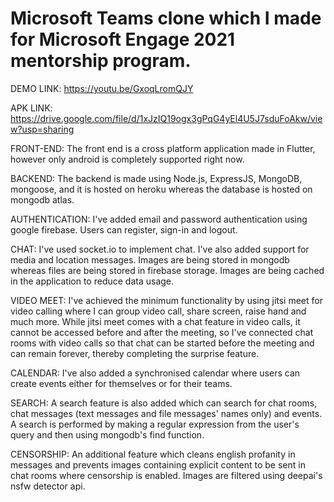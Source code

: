 # Microsoft Teams clone which I made for Microsoft Engage 2021 mentorship program.

DEMO LINK: https://youtu.be/GxoqLromQJY

APK LINK: https://drive.google.com/file/d/1xJzIQ19ogx3gPqG4yEl4U5J7sduFoAkw/view?usp=sharing

FRONT-END: The front end is a cross platform application made in Flutter, however only android is completely supported right now.

BACKEND: The backend is made using Node.js, ExpressJS, MongoDB, mongoose, and it is hosted on heroku whereas the database is hosted on mongodb atlas.

AUTHENTICATION: I've added email and password authentication using google firebase. Users can register, sign-in and logout.

CHAT: I've used socket.io to implement chat. I've also added support for media and location messages. Images are being stored in mongodb whereas files are being stored in firebase storage. Images are being cached in the application to reduce data usage.

VIDEO MEET: I've achieved the minimum functionality by using jitsi meet for video calling where I can group video call, share screen, raise hand and much more. While jitsi meet comes with a chat feature in video calls, it cannot be accessed before and after the meeting, so I've connected chat rooms with video calls so that chat can be started before the meeting and can remain forever, thereby completing the surprise feature.

CALENDAR: I've also added a synchronised calendar where users can create events either for themselves or for their teams.

SEARCH: A search feature is also added which can search for chat rooms, chat messages (text messages and file messages' names only) and events. A search is performed by making a regular expression from the user's query and then using mongodb's find function.

CENSORSHIP: An additional feature which cleans english profanity in messages and prevents images containing explicit content to be sent in chat rooms where censorship is enabled. Images are filtered using deepai's nsfw detector api.
